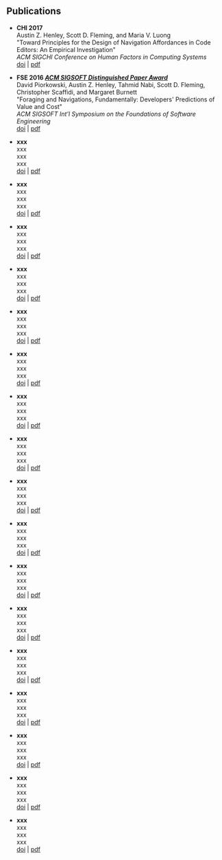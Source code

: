 
## Publications

* **CHI 2017**  
Austin Z. Henley, Scott D. Fleming, and Maria V. Luong  
"Toward Principles for the Design of Navigation Affordances in Code Editors: An Empirical Investigation"  
*ACM SIGCHI Conference on Human Factors in Computing Systems*  
[doi](http://dx.doi.org/10.1145/3025453.3025645) | [pdf](http://dl.acm.org/authorize?N37820)

* **FSE 2016 _[ACM SIGSOFT Distinguished Paper Award](https://www.cs.ucdavis.edu/fse2016/#innovations)_**  
David Piorkowski, Austin Z. Henley, Tahmid Nabi, Scott D. Fleming, Christopher Scaffidi, and Margaret Burnett  
"Foraging and Navigations, Fundamentally: Developers' Predictions of Value and Cost"  
*ACM SIGSOFT Int'l Symposium on the Foundations of Software Engineering*  
[doi](http://dx.doi.org/10.1145/2950290.2950302) | [pdf](http://dl.acm.org/authorize?N27514)

* **xxx**  
xxx  
xxx  
xxx  
[doi](xxx) | [pdf](xxx)

* **xxx**  
xxx  
xxx  
xxx  
[doi](xxx) | [pdf](xxx)

* **xxx**  
xxx  
xxx  
xxx  
[doi](xxx) | [pdf](xxx)

* **xxx**  
xxx  
xxx  
xxx  
[doi](xxx) | [pdf](xxx)

* **xxx**  
xxx  
xxx  
xxx  
[doi](xxx) | [pdf](xxx)

* **xxx**  
xxx  
xxx  
xxx  
[doi](xxx) | [pdf](xxx)

* **xxx**  
xxx  
xxx  
xxx  
[doi](xxx) | [pdf](xxx)

* **xxx**  
xxx  
xxx  
xxx  
[doi](xxx) | [pdf](xxx)

* **xxx**  
xxx  
xxx  
xxx  
[doi](xxx) | [pdf](xxx)

* **xxx**  
xxx  
xxx  
xxx  
[doi](xxx) | [pdf](xxx)

* **xxx**  
xxx  
xxx  
xxx  
[doi](xxx) | [pdf](xxx)

* **xxx**  
xxx  
xxx  
xxx  
[doi](xxx) | [pdf](xxx)

* **xxx**  
xxx  
xxx  
xxx  
[doi](xxx) | [pdf](xxx)

* **xxx**  
xxx  
xxx  
xxx  
[doi](xxx) | [pdf](xxx)

* **xxx**  
xxx  
xxx  
xxx  
[doi](xxx) | [pdf](xxx)

* **xxx**  
xxx  
xxx  
xxx  
[doi](xxx) | [pdf](xxx)

* **xxx**  
xxx  
xxx  
xxx  
[doi](xxx) | [pdf](xxx)


